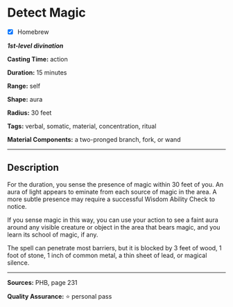 # Detect Magic

- [x] Homebrew

***1st-level divination***

**Casting Time:** action

**Duration:** 15 minutes

**Range:** self

**Shape:** aura

**Radius:** 30 feet

**Tags:** verbal, somatic, material, concentration, ritual

**Material Components:** a two-pronged branch, fork, or wand

---

## Description
For the duration, you sense the presence of magic within 30 feet of you.
An aura of light appears to eminate from each source of magic in the area.
A more subtle presence may require a successful Wisdom Ability Check to notice.

If you sense magic in this way, you can use your action to see a faint aura around any visible creature or object in the area that bears magic, and you learn its school of magic, if any.

The spell can penetrate most barriers, but it is blocked by 3 feet of wood, 1 foot of stone, 1 inch of common metal, a thin sheet of lead, or magical silence.

---

**Sources:** PHB, page 231

**Quality Assurance:** :star: personal pass
